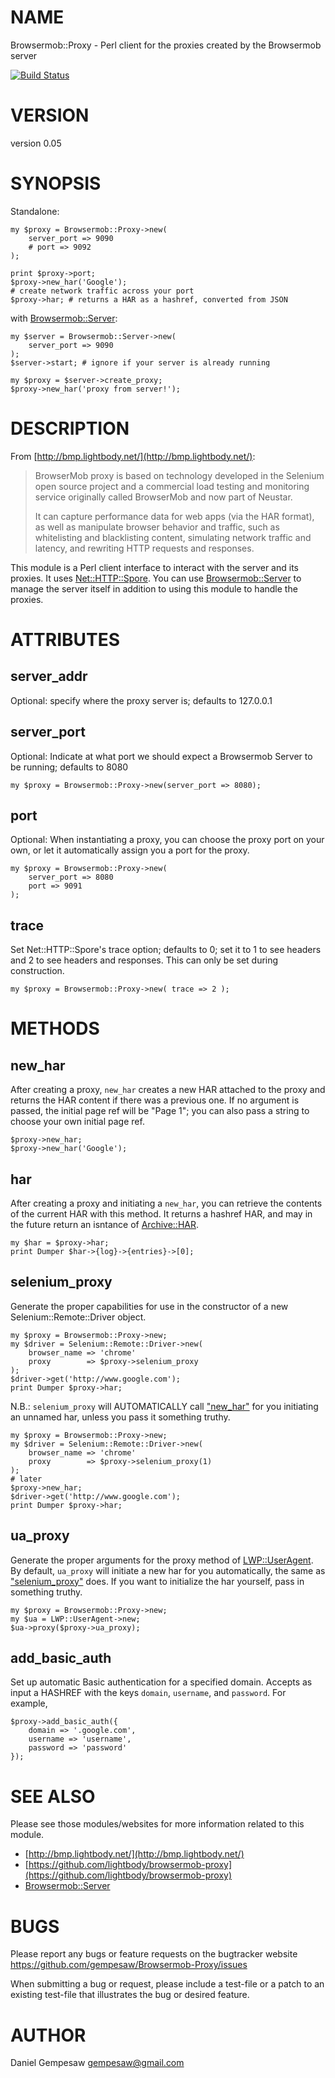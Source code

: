 # NAME

Browsermob::Proxy - Perl client for the proxies created by the Browsermob server

[![Build Status](https://travis-ci.org/gempesaw/Browsermob-Proxy.svg?branch=master)](https://travis-ci.org/gempesaw/Browsermob-Proxy)

# VERSION

version 0.05

# SYNOPSIS

Standalone:

    my $proxy = Browsermob::Proxy->new(
        server_port => 9090
        # port => 9092
    );

    print $proxy->port;
    $proxy->new_har('Google');
    # create network traffic across your port
    $proxy->har; # returns a HAR as a hashref, converted from JSON

with [Browsermob::Server](https://metacpan.org/pod/Browsermob::Server):

    my $server = Browsermob::Server->new(
        server_port => 9090
    );
    $server->start; # ignore if your server is already running

    my $proxy = $server->create_proxy;
    $proxy->new_har('proxy from server!');

# DESCRIPTION

From [http://bmp.lightbody.net/](http://bmp.lightbody.net/):

> BrowserMob proxy is based on technology developed in the Selenium open
> source project and a commercial load testing and monitoring service
> originally called BrowserMob and now part of Neustar.
>
> It can capture performance data for web apps (via the HAR format), as
> well as manipulate browser behavior and traffic, such as whitelisting
> and blacklisting content, simulating network traffic and latency, and
> rewriting HTTP requests and responses.

This module is a Perl client interface to interact with the server and
its proxies. It uses [Net::HTTP::Spore](https://metacpan.org/pod/Net::HTTP::Spore). You can use
[Browsermob::Server](https://metacpan.org/pod/Browsermob::Server) to manage the server itself in addition to using
this module to handle the proxies.

# ATTRIBUTES

## server\_addr

Optional: specify where the proxy server is; defaults to 127.0.0.1

## server\_port

Optional: Indicate at what port we should expect a Browsermob Server
to be running; defaults to 8080

    my $proxy = Browsermob::Proxy->new(server_port => 8080);

## port

Optional: When instantiating a proxy, you can choose the proxy port on
your own, or let it automatically assign you a port for the proxy.

    my $proxy = Browsermob::Proxy->new(
        server_port => 8080
        port => 9091
    );

## trace

Set Net::HTTP::Spore's trace option; defaults to 0; set it to 1 to see
headers and 2 to see headers and responses. This can only be set during
construction.

    my $proxy = Browsermob::Proxy->new( trace => 2 );

# METHODS

## new\_har

After creating a proxy, `new_har` creates a new HAR attached to the
proxy and returns the HAR content if there was a previous one. If no
argument is passed, the initial page ref will be "Page 1"; you can
also pass a string to choose your own initial page ref.

    $proxy->new_har;
    $proxy->new_har('Google');

## har

After creating a proxy and initiating a `new_har`, you can retrieve
the contents of the current HAR with this method. It returns a hashref
HAR, and may in the future return an isntance of [Archive::HAR](https://metacpan.org/pod/Archive::HAR).

    my $har = $proxy->har;
    print Dumper $har->{log}->{entries}->[0];

## selenium\_proxy

Generate the proper capabilities for use in the constructor of a new
Selenium::Remote::Driver object.

    my $proxy = Browsermob::Proxy->new;
    my $driver = Selenium::Remote::Driver->new(
        browser_name => 'chrome'
        proxy        => $proxy->selenium_proxy
    );
    $driver->get('http://www.google.com');
    print Dumper $proxy->har;

N.B.: `selenium_proxy` will AUTOMATICALLY call ["new\_har"](#new_har) for you
initiating an unnamed har, unless you pass it something truthy.

    my $proxy = Browsermob::Proxy->new;
    my $driver = Selenium::Remote::Driver->new(
        browser_name => 'chrome'
        proxy        => $proxy->selenium_proxy(1)
    );
    # later
    $proxy->new_har;
    $driver->get('http://www.google.com');
    print Dumper $proxy->har;

## ua\_proxy

Generate the proper arguments for the proxy method of
[LWP::UserAgent](https://metacpan.org/pod/LWP::UserAgent). By default, `ua_proxy` will initiate a new har for
you automatically, the same as ["selenium\_proxy"](#selenium_proxy) does. If you want to
initialize the har yourself, pass in something truthy.

    my $proxy = Browsermob::Proxy->new;
    my $ua = LWP::UserAgent->new;
    $ua->proxy($proxy->ua_proxy);

## add\_basic\_auth

Set up automatic Basic authentication for a specified domain. Accepts
as input a HASHREF with the keys `domain`, `username`, and
`password`. For example,

    $proxy->add_basic_auth({
        domain => '.google.com',
        username => 'username',
        password => 'password'
    });

# SEE ALSO

Please see those modules/websites for more information related to this module.

- [http://bmp.lightbody.net/](http://bmp.lightbody.net/)
- [https://github.com/lightbody/browsermob-proxy](https://github.com/lightbody/browsermob-proxy)
- [Browsermob::Server](https://metacpan.org/pod/Browsermob::Server)

# BUGS

Please report any bugs or feature requests on the bugtracker website
https://github.com/gempesaw/Browsermob-Proxy/issues

When submitting a bug or request, please include a test-file or a
patch to an existing test-file that illustrates the bug or desired
feature.

# AUTHOR

Daniel Gempesaw <gempesaw@gmail.com>
